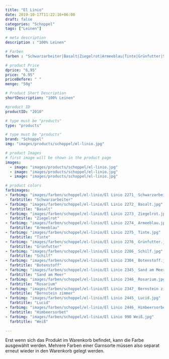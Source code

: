 ```yaml
---
title: "El Linio"
date: 2019-10-17T11:22:16+06:00
draft: false
categories: "Schoppel"
tags: ["Leinen"]

# meta description
description : "100% Leinen"

# Farben
farben : "Schwarzarbeiter|Basalt|Ziegelrot|Armeeblau|Tinte|Grünfutter|Schilf|Botenstoff|Sand am Meer|Rosarium|Bernstein zimmer|Lucid|Himbeersorbet|Weiß"

# product Price
dprice: "6,95"
price: "6.95"
priceBefore: " "
menge: "50g"

# Product Short Description
shortDescription: "100% Leinen"

#product ID
productID: "2010"

# type must be "products"
type: "products"

# type must be "products"
brand: "Schoppel"
img: "images/products/schoppel/el-linio.jpg"   

# product Images
# first image will be shown in the product page
images:
  - image: "images/products/schoppel/el-linio.jpg"
  - image: "images/products/schoppel/el-linio.jpg"
  - image: "images/products/schoppel/el-linio.jpg"

# product colors
farbimages:
- farbimg: "images/farben/schoppel/el-linio/El Linio 2271_ Schwarzarbeiter.jpg"	
  farbtitle: "Schwarzarbeiter"
- farbimg: "images/farben/schoppel/el-linio/El Linio 2272_ Basalt.jpg"	
  farbtitle: "Basalt"
- farbimg: "images/farben/schoppel/el-linio/El Linio 2273_ Ziegelrot.jpg"	
  farbtitle: "Ziegelrot"
- farbimg: "images/farben/schoppel/el-linio/El Linio 2274_ Armeeblau.jpg"	
  farbtitle: "Armeeblau"
- farbimg: "images/farben/schoppel/el-linio/El Linio 2275_ Tinte.jpg"	
  farbtitle: "Tinte"
- farbimg: "images/farben/schoppel/el-linio/El Linio 2276_ Grünfutter.jpg"	
  farbtitle: "Grünfutter"
- farbimg: "images/farben/schoppel/el-linio/El Linio 2286_ Schilf.jpg"	
  farbtitle: "Schilf"
- farbimg: "images/farben/schoppel/el-linio/El Linio 2304_ Botenstoff.jpg"	
  farbtitle: "Botenstoff"
- farbimg: "images/farben/schoppel/el-linio/El Linio 2345_ Sand am Meer.jpg"	
  farbtitle: "Sand am Meer"
- farbimg: "images/farben/schoppel/el-linio/El Linio 2346_ Rosarium.jpg"	
  farbtitle: "Rosarium"
- farbimg: "images/farben/schoppel/el-linio/El Linio 2347_ Bernstein zimmer.jpg"	
  farbtitle: "Bernstein zimmer"
- farbimg: "images/farben/schoppel/el-linio/El Linio 2445_ Lucid.jpg"	
  farbtitle: "Lucid"
- farbimg: "images/farben/schoppel/el-linio/El Linio 2446_ Himbeersorbet.jpg"	
  farbtitle: "Himbeersorbet"
- farbimg: "images/farben/schoppel/el-linio/El Linio 990 Weiß.jpg"	
  farbtitle: "Weiß"

---
```


Erst wenn sich das Produkt im Warenkorb befindet, kann die Farbe ausgewählt werden.
Mehrere Farben einer Garnsorte müssen also separat erneut wieder in den Warenkorb gelegt werden.
